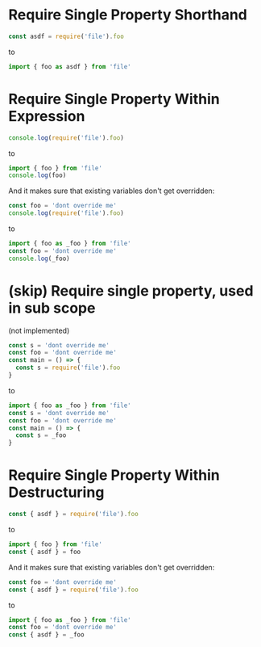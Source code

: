 # Require Single Property Shorthand

```js
const asdf = require('file').foo
```

to

```js
import { foo as asdf } from 'file'
```

# Require Single Property Within Expression

```js
console.log(require('file').foo)
```

to

```js
import { foo } from 'file'
console.log(foo)
```

And it makes sure that existing variables don't get overridden:

```js
const foo = 'dont override me'
console.log(require('file').foo)
```

to

```js
import { foo as _foo } from 'file'
const foo = 'dont override me'
console.log(_foo)
```

# (skip) Require single property, used in sub scope

(not implemented)

```js
const s = 'dont override me'
const foo = 'dont override me'
const main = () => {
  const s = require('file').foo
}
```

to

```js
import { foo as _foo } from 'file'
const s = 'dont override me'
const foo = 'dont override me'
const main = () => {
  const s = _foo
}
```

# Require Single Property Within Destructuring

```js
const { asdf } = require('file').foo
```

to

```js
import { foo } from 'file'
const { asdf } = foo
```

And it makes sure that existing variables don't get overridden:

```js
const foo = 'dont override me'
const { asdf } = require('file').foo
```

to

```js
import { foo as _foo } from 'file'
const foo = 'dont override me'
const { asdf } = _foo
```
